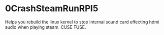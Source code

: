 # 0CrashSteamRunRPI5
Helps you rebuild the linux kernel to stop internal sound card effecting hdmi audio when playing steam. CUSE FUSE.
